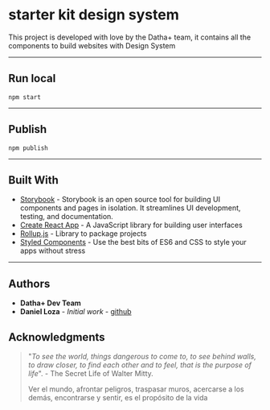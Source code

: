 # starter kit design system

This project is developed with love by the Datha+ team, it contains all the components to build websites with Design System

***

## Run local

`npm start`

***

## Publish

`npm publish`

***

## Built With

* [Storybook](https://storybook.js.org/) - Storybook is an open source tool for building UI components and pages in isolation. It streamlines UI development, testing, and documentation.
* [Create React App](https://github.com/facebook/create-react-app) - A JavaScript library for building user interfaces
* [Rollup.js](https://rollupjs.org/) - Library to package projects
* [Styled Components](https://styled-components.com/) - Use the best bits of ES6 and CSS to style your apps without stress

***

## Authors
* **Datha+ Dev Team**
* **Daniel Loza** - *Initial work* - [github](https://github.com/danidaniel6462)

## Acknowledgments

> "*To see the world, things dangerous to come to, to see behind walls, to draw closer, to find each other and to feel, that is the purpose of life*". - The Secret Life of Walter Mitty.
>
> Ver el mundo, afrontar peligros, traspasar muros, acercarse a los demás, encontrarse y sentir, es el propósito de la vida
